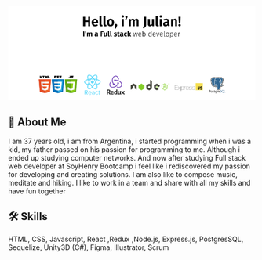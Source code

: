 ![Banner](https://github.com/juliangalvez/juliangalvez/blob/main/Banner.png?raw=true)

## 🚀 About Me
I am 37 years old, i am from Argentina, i started programming when i was a kid, my father passed on his passion for programming to me. Although i ended up studying computer networks. And now after studying Full stack web developer at SoyHenry Bootcamp i feel like i rediscovered my passion for developing and creating solutions. I am also like to compose music, meditate and hiking. I like to work in a team and share with all my skills and have fun together



## 🛠 Skills
HTML, CSS, Javascript, React ,Redux ,Node.js, Express.js, PostgresSQL, Sequelize, Unity3D (C#), Figma, Illustrator, Scrum

